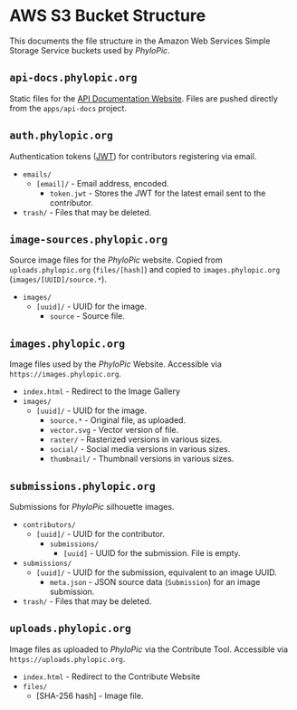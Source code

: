 # AWS S3 Bucket Structure

This documents the file structure in the Amazon Web Services Simple Storage Service buckets used by _PhyloPic_.

## `api-docs.phylopic.org`

Static files for the [API Documentation Website](https://api-docs.phylopic.org). Files are pushed directly from the `apps/api-docs` project.

## `auth.phylopic.org`

Authentication tokens ([JWT](https://jwt.io)) for contributors registering via email.

-   `emails/`
    -   `[email]/` - Email address, encoded.
        -   `token.jwt` - Stores the JWT for the latest email sent to the contributor.
-   `trash/` - Files that may be deleted.

## `image-sources.phylopic.org`

Source image files for the _PhyloPic_ website. Copied from `uploads.phylopic.org` (`files/[hash]`) and copied to `images.phylopic.org` (`images/[UUID]/source.*`).

-   `images/`
    -   `[uuid]/` - UUID for the image.
        -   `source` - Source file.

## `images.phylopic.org`

Image files used by the _PhyloPic_ Website. Accessible via `https://images.phylopic.org`.

-   `index.html` - Redirect to the Image Gallery
-   `images/`
    -   `[uuid]/` - UUID for the image.
        -   `source.*` - Original file, as uploaded.
        -   `vector.svg` - Vector version of file.
        -   `raster/` - Rasterized versions in various sizes.
        -   `social/` - Social media versions in various sizes.
        -   `thumbnail/` - Thumbnail versions in various sizes.

## `submissions.phylopic.org`

Submissions for _PhyloPic_ silhouette images.

-   `contributors/`
    -   `[uuid]/` - UUID for the contributor.
        -   `submissions/`
            -   `[uuid]` - UUID for the submission. File is empty.
-   `submissions/`
    -   `[uuid]/` - UUID for the submission, equivalent to an image UUID.
        -   `meta.json` - JSON source data (`Submission`) for an image submission.
-   `trash/` - Files that may be deleted.

## `uploads.phylopic.org`

Image files as uploaded to _PhyloPic_ via the Contribute Tool. Accessible via `https://uploads.phylopic.org`.

-   `index.html` - Redirect to the Contribute Website
-   `files/`
    -   [SHA-256 hash] - Image file.
